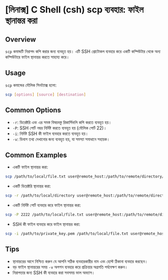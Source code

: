 # [লিনাক্স] C Shell (csh) scp ব্যবহার: ফাইল স্থানান্তর করা

## Overview
`scp` কমান্ডটি নিরাপদ কপি করার জন্য ব্যবহৃত হয়। এটি SSH প্রোটোকল ব্যবহার করে একটি কম্পিউটার থেকে অন্য কম্পিউটারে ফাইল স্থানান্তর করতে সাহায্য করে।

## Usage
`scp` কমান্ডের মৌলিক সিনট্যাক্স হলো:

```bash
scp [options] [source] [destination]
```

## Common Options
- `-r`: ডিরেক্টরি এবং এর সমস্ত বিষয়বস্তু রিকার্সিভলি কপি করতে ব্যবহৃত হয়।
- `-P`: SSH পোর্ট নম্বর নির্দিষ্ট করতে ব্যবহৃত হয় (মৌলিক পোর্ট 22)।
- `-i`: নির্দিষ্ট SSH কী ফাইল ব্যবহার করতে ব্যবহৃত হয়।
- `-v`: ডিবাগ তথ্য দেখানোর জন্য ব্যবহৃত হয়, যা সমস্যা সমাধানে সহায়ক।

## Common Examples
- একটি ফাইল স্থানান্তর করা:
```bash
scp /path/to/local/file.txt user@remote_host:/path/to/remote/directory/
```

- একটি ডিরেক্টরি স্থানান্তর করা:
```bash
scp -r /path/to/local/directory user@remote_host:/path/to/remote/directory/
```

- একটি নির্দিষ্ট পোর্ট ব্যবহার করে ফাইল স্থানান্তর করা:
```bash
scp -P 2222 /path/to/local/file.txt user@remote_host:/path/to/remote/directory/
```

- SSH কী ফাইল ব্যবহার করে ফাইল স্থানান্তর করা:
```bash
scp -i /path/to/private_key.pem /path/to/local/file.txt user@remote_host:/path/to/remote/directory/
```

## Tips
- স্থানান্তরের আগে নিশ্চিত করুন যে আপনি সঠিক ব্যবহারকারীর নাম এবং হোস্ট ঠিকানা ব্যবহার করছেন।
- বড় ফাইল স্থানান্তরের সময় `-v` অপশন ব্যবহার করে প্রক্রিয়ার অগ্রগতি পর্যবেক্ষণ করুন।
- নিরাপত্তার জন্য SSH কী ব্যবহার করা সবসময় ভাল অভ্যাস।